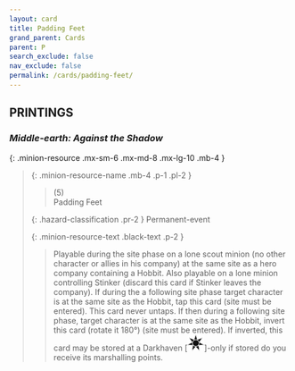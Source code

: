 ```yaml
---
layout: card
title: Padding Feet
grand_parent: Cards
parent: P
search_exclude: false
nav_exclude: false
permalink: /cards/padding-feet/
---
```


## PRINTINGS


### _Middle-earth: Against the Shadow_

{: .minion-resource .mx-sm-6 .mx-md-8 .mx-lg-10 .mb-4 }
> {: .minion-resource-name .mb-4 .p-1 .pl-2 }
> > <div class="hazard-mp">(5)</div>
> > <div class="card-name">Padding Feet</div>
>
> {: .hazard-classification .pr-2 }
> Permanent-event
>
> {: .minion-resource-text .black-text .p-2 }
> > Playable during the site phase on a lone scout minion (no other character or allies in his company) at the same site as a hero company containing a Hobbit. Also playable on a lone minion controlling Stinker (discard this card if Stinker leaves the company). If during the a following site phase target character is at the same site as the Hobbit, tap this card (site must be entered). This card never untaps. If then during a following site phase, target character is at the same site as the Hobbit, invert this card (rotate it 180°) (site must be entered). If inverted, this card may be stored at a Darkhaven \[![](/assets/images/dark-haven.svg)]-only if stored do you receive its marshalling points. 
> 
